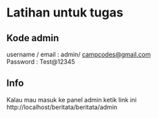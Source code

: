 # Latihan untuk tugas

## Kode admin 
username / email : admin/ campcodes@gmail.com
<br>
Password : Test@12345

## Info
Kalau mau masuk ke panel admin ketik link ini
http://localhost/beritata/beritata/admin
